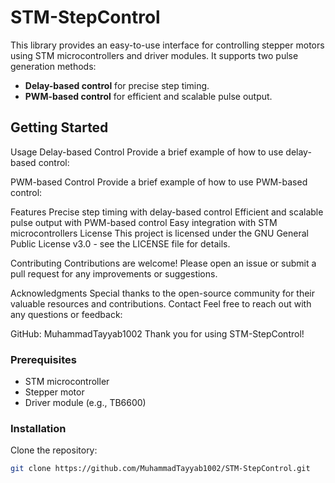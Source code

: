 # STM-StepControl

This library provides an easy-to-use interface for controlling stepper motors using STM microcontrollers and driver modules. It supports two pulse generation methods:
- **Delay-based control** for precise step timing.
- **PWM-based control** for efficient and scalable pulse output.

## Getting Started

Usage
Delay-based Control
Provide a brief example of how to use delay-based control:


PWM-based Control
Provide a brief example of how to use PWM-based control:

Features
Precise step timing with delay-based control
Efficient and scalable pulse output with PWM-based control
Easy integration with STM microcontrollers
License
This project is licensed under the GNU General Public License v3.0 - see the LICENSE file for details.

Contributing
Contributions are welcome! Please open an issue or submit a pull request for any improvements or suggestions.

Acknowledgments
Special thanks to the open-source community for their valuable resources and contributions.
Contact
Feel free to reach out with any questions or feedback:

GitHub: MuhammadTayyab1002
Thank you for using STM-StepControl!

### Prerequisites
- STM microcontroller
- Stepper motor
- Driver module (e.g., TB6600)

### Installation
Clone the repository:
```sh
git clone https://github.com/MuhammadTayyab1002/STM-StepControl.git



